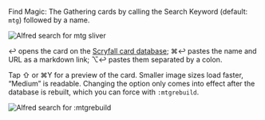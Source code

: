 Find Magic: The Gathering cards by calling the Search Keyword (default: `mtg`) followed by a name.

![Alfred search for mtg sliver](images/about/mtg.png)

↩ opens the card on the [Scryfall card database](https://scryfall.com/); ⌘↩ pastes the name and URL as a markdown link; ⌥↩ pastes them separated by a colon.

Tap ⇧ or ⌘Y for a preview of the card. Smaller image sizes load faster, “Medium” is readable. Changing the option only comes into effect after the database is rebuilt, which you can force with `:mtgrebuild`.

![Alfred search for :mtgrebuild](images/about/mtgrebuild.png)
